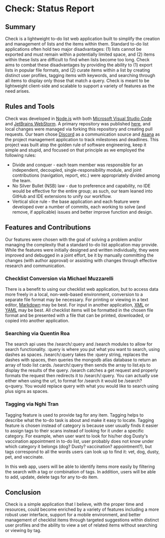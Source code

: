 # Check: Status Report

## Summary

Check is a lightweight to-do list web application built to simplify the creation and management of lists and the items
within them. Standard to-do list applications often hold two major disadvantages: (1) lists cannot be exported and must 
remain within a potentially limited space, and (2) items within these lists are difficult to find when lists become too
long. Check aims to combat these disadvantages by providing the ability to (1) export lists in popular file formats, and
(2) curate items within a list by creating distinct user profiles, tagging items with keywords, and searching through
all items to display only those that match a query. Check is meant to be lightweight client-side and scalable to support
a variety of features as the need arises.

## Rules and Tools

Check was developed in [Node.js](https://nodejs.dev/) with both [Microsoft Visual Studio Code](https://code.visualstudio.com/) 
and [JetBrains WebStorm](https://www.jetbrains.com/webstorm/). A primary repository was published [here](https://github.com/muzzarellimj/check),
and local changes were managed via forking this repository and creating pull requests. Our team chose [Discord](https://discord.com/)
as a communication source and [Asana](https://asana.com/) as the project management application to track milestones and
deadlines. This project was built atop the golden rule of software engineering, keep it simple and stupid, and focused
on that principle as we employed the following rules:

- Divide and conquer - each team member was responsible for an independent, decoupled, single-responsibility module, and
  joint contributions (navigation, report, etc.) were appropriately divided among the team.
- No Silver Bullet (NSB) law - due to preference and capability, no IDE would be effective for the entire group; as 
  such, our team leaned into GitHub and IDE extensions to unify our workflow.
- Vertical slice rule - the base application and each feature were developed over a number of commits, each working to
  solve (and remove, if applicable) issues and better improve function and design.

## Features and Contributions

Our features were chosen with the goal of solving a problem and/or managing the complexity that a standard to-do list 
application may provide. While the features were initially designed and written individually, they were improved and 
debugged in a joint effort, be it by manually committing the changes (with author approval) or assisting with changes
through effective research and communication.

### Checklist Conversion via Michael Muzzarelli

There is a benefit to using our checklist web application, but to access data more freely in a local, non-web-based 
environment, conversion to a separate file format may be necessary. For printing or viewing in a text editor, [Markdown](https://en.wikipedia.org/wiki/Markdown) 
may be best. For input in another application, [XML](https://en.wikipedia.org/wiki/XML) or [YAML](https://en.wikipedia.org/wiki/YAML) 
may be best. All checklist items will be formatted in the chosen file format and be presented with a file that can be
printed, downloaded, or copied into another application.

### Searching via Quentin Roa

The search api uses the /search/:query and /search modules to allow for search functionality. :query is where you put
what you want to search, using dashes as spaces. /search/:query takes the :query string, replaces the dashes with
spaces, then queries the mongodb atlas database to return an array of todo list cards. /search/:query then sends the
array to list.ejs to display the results of the query. /search catches a get request and properly formats the request
then redirects it to /search/:query. You can actually use either when using the url, to format for /search it would be
/search?q=query. You would replace query with what you would like to search using plus signs as spaces.

### Tagging via Nghi Tran

Tagging feature is used to provide tag for any item. Tagging helps to describe what the to-do task is about and make it
easy to locate. Tagging feature is chosen instead of category is because user usually finds it easier to assign tags to
their scans instead of looking for it under a specific category. For example, when user want to look for his/her dog
Dusty's vaccination appointment in to-do list, user probably does not know under which category it belongs (dog? Dusty?
vaccination? appointment?), but tags correspond to all the words users can look up to find it: vet, dog, dusty, pet, and
vaccinate.

In this web app, users will be able to identify items more easily by filtering the search with a tag or combination of
tags. In addition, users will be able to add, update, delete tags for any to-do item.

## Conclusion

Check is a simple application that I believe, with the proper time and resources, could become enriched by a variety of 
features including a more robust user interface, support for a mobile environment, and better management of checklist 
items through targeted suggestions within distinct user profiles and the ability to view a set of related items without
searching or viewing by tag.